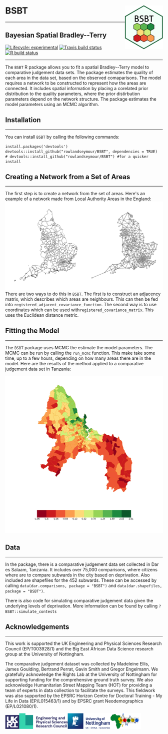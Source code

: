 # BSBT <img src='man/figures/logo.png' align="right" height="140px" />
----
## Bayesian Spatial Bradley--Terry
<!-- badges: start -->
[![Lifecycle:
experimental](https://img.shields.io/badge/lifecycle-experimental-orange.svg)](https://www.tidyverse.org/lifecycle/#experimental)
[![Travis build status](https://travis-ci.com/rowlandseymour/BSBT.svg?branch=master)](https://travis-ci.com/rowlandseymour/BSBT)
[![R build status](https://github.com/rowlandseymour/BSBT/workflows/R-CMD-check/badge.svg)](https://github.com/rowlandseymour/BSBT/actions)
<!-- badges: end -->
----
The `BSBT` R package allows you to fit a spatial Bradley--Terry model to comparative judgement data sets. The package estimates the quality of each area in the data set, based on the observed comaparisons. The model requires a network to be constructed to represent how the areas are connected. It includes spatial information by placing a corelated prior distribution to the quality parameters, where the prior distirbution parameters depend on  the network structure. The package estimates the model parameters using an MCMC algorithm. 

## Installation
----
You can install `BSBT` by calling the following commands:
```{r}
install.packages('devtools')
devtools::install_github("rowlandseymour/BSBT", dependencies = TRUE)
# devtools::install_github("rowlandseymour/BSBT") #for a quicker install
```

## Creating a Network from a Set of Areas
----
The first step is to create a network from the set of areas. Here's an example of a network made from Local Authority Areas in the England:
![England Map and Network (BSBT)](man/figures/england_network.png?raw=true)
 There are two ways to do this in `BSBT`. The first is to construct an adjacency matrix, which describes which areas are neighbours. This can then be fed into `registered_adjacent_covariance_function`. The second way is to use coordinates which can be used with`registered_covariance_matrix`. This uses the Euclidean distance metric.


## Fitting the Model
----
The `BSBT` package uses MCMC the estimate the model parameters. The MCMC can be run by calling the `run_mcmc` function. This make take some time, up to a few hours, depending on how many areas there are in the model. Here are the results of the method applied to a comparative judgement data set in Tanzania:

![Deprivation in Dar es Salaam, Tanzania (BSBT)](man/figures/dar_results.png?raw=true)


## Data
----
In the package, there is a comparative judgement data set collected in Dar es Salaam, Tanzania. It includes over 75,000 comparisons, where citizens where are to compare subwards in the city based on deprivation. Also included are shapefiles for the 452 subwards. These can be accessed by calling `data(dar.comparisons, package = "BSBT")` and `data(dar.shapefiles, package = "BSBT")`.

There is also code for simulating comparative judgement data given the underlying levels of deprivation. More information can be found by calling `?BSBT::simulate_contests`

## Acknowledgements
----
This work is supported the UK Engineering and Physical Sciences Research Council (EP/T003928/1) and the Big East African Data Science research group at the University of Nottingham.

The comparative judgement dataset was collected by Madeleine Ellis, James Goulding, Bertrand Perrat, Gavin Smith and Gregor Engelmann. We gratefully acknowledge the Rights Lab at the University of Nottingham for supporting funding for the comprehensive ground truth survey. We also acknowledge Humanitarian Street Mapping Team (HOT) for providing a team of experts in data collection to facilitate the surveys. This fieldwork was also supported by the EPSRC Horizon Centre for Doctoral Training - My Life in Data (EP/L015463/1) and by EPSRC grant Neodemographics (EP/L021080/1).


<img src='man/figures/EPSRC.png' align="left" height="50px" /> <img src='man/figures/uon.png' align="left" height="50px" /><img src='man/figures/Beads.jpg' align="left" height="50px" />



